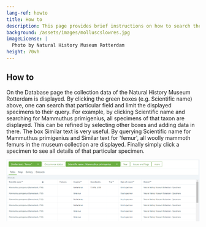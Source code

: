 ```yaml
---
lang-ref: howto
title: How to
description: This page provides brief instructions on how to search the specimen database of the [Natural History Museum Rotterdam](https://www.hetnatuurhistorisch.nl/en).
background: /assets/images/molluscslowres.jpg
imageLicense: |
  Photo by Natural History Museum Rotterdam
height: 70vh
---
```


## How to
On the Database page the collection data of the Natural History Museum Rotterdam is displayed. By clicking the green boxes (e.g. Scientific name) above, one can search that particular field and limit the displayed specimens to their query. For example, by clicking Scientific name and searching for Mammuthus primigenius, all specimens of that taxon are displayed. This can be refined by selecting other boxes and adding data in there. The box Similar text is very useful. By querying Scientific name for Mammuthus primigenius and Similar text for 'femur', all woolly mammoth femurs in the museum collection are displayed. Finally simply click a specimen to see all details of that particular specimen.

<img src="/assets/images/examplequery.jpg">
